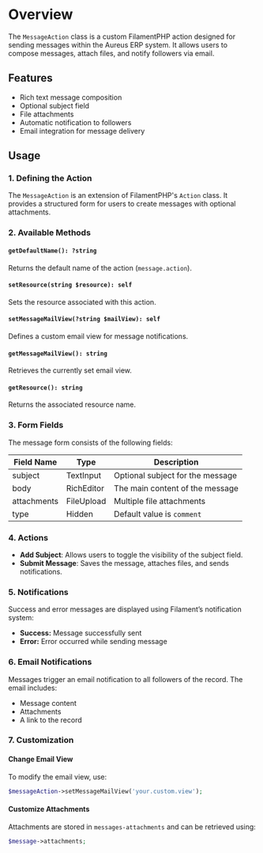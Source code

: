 # Overview

The `MessageAction` class is a custom FilamentPHP action designed for sending messages within the Aureus ERP system. It allows users to compose messages, attach files, and notify followers via email.

## Features

- Rich text message composition
- Optional subject field
- File attachments
- Automatic notification to followers
- Email integration for message delivery

## Usage

### 1. Defining the Action

The `MessageAction` is an extension of FilamentPHP's `Action` class. It provides a structured form for users to create messages with optional attachments.

### 2. Available Methods

#### `getDefaultName(): ?string`

Returns the default name of the action (`message.action`).

#### `setResource(string $resource): self`

Sets the resource associated with this action.

#### `setMessageMailView(?string $mailView): self`

Defines a custom email view for message notifications.

#### `getMessageMailView(): string`

Retrieves the currently set email view.

#### `getResource(): string`

Returns the associated resource name.

### 3. Form Fields

The message form consists of the following fields:

| Field Name  | Type       | Description                      |
| ----------- | ---------- | -------------------------------- |
| subject     | TextInput  | Optional subject for the message |
| body        | RichEditor | The main content of the message  |
| attachments | FileUpload | Multiple file attachments        |
| type        | Hidden     | Default value is `comment`       |

### 4. Actions

- **Add Subject**: Allows users to toggle the visibility of the subject field.
- **Submit Message**: Saves the message, attaches files, and sends notifications.

### 5. Notifications

Success and error messages are displayed using Filament’s notification system:

- **Success:** Message successfully sent
- **Error:** Error occurred while sending message

### 6. Email Notifications

Messages trigger an email notification to all followers of the record. The email includes:

- Message content
- Attachments
- A link to the record

### 7. Customization

#### Change Email View

To modify the email view, use:

```php
$messageAction->setMessageMailView('your.custom.view');
```

#### Customize Attachments

Attachments are stored in `messages-attachments` and can be retrieved using:

```php
$message->attachments;
```
